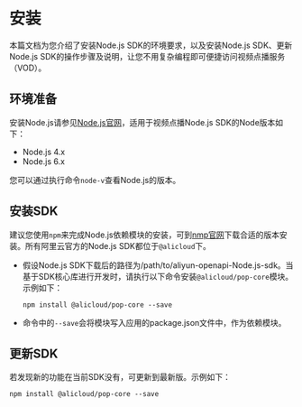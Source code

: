 # 安装

本篇文档为您介绍了安装Node.js SDK的环境要求，以及安装Node.js SDK、更新Node.js SDK的操作步骤及说明，让您不用复杂编程即可便捷访问视频点播服务（VOD）。

## 环境准备

安装Node.js请参见[Node.js官网](https://nodejs.org/zh-cn/download/)，适用于视频点播Node.js SDK的Node版本如下：

-   Node.js 4.x
-   Node.js 6.x

您可以通过执行命令`node-v`查看Node.js的版本。

## 安装SDK

建议您使用`npm`来完成Node.js依赖模块的安装，可到[nmp官网](https://www.npmjs.com/get-npm?spm=a2c4g.11186623.2.14.50883aadN0np3R)下载合适的版本安装。所有阿里云官方的Node.js SDK都位于`@alicloud`下。

-   假设Node.js SDK下载后的路径为/path/to/aliyun-openapi-Node.js-sdk。当基于SDK核心库进行开发时，请执行以下命令安装`@alicloud/pop-core`模块。示例如下：

    ```
    npm install @alicloud/pop-core --save
    ```

-   命令中的`--save`会将模块写入应用的package.json文件中，作为依赖模块。

## 更新SDK

若发现新的功能在当前SDK没有，可更新到最新版。示例如下：

```
npm install @alicloud/pop-core --save
```

